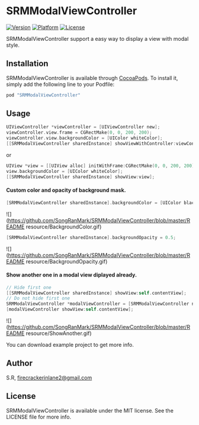 # SRMModalViewController

[![Version](https://img.shields.io/cocoapods/v/SRMModalViewController.svg?style=flat)](http://cocoapods.org/pods/SRMModalViewController)
[![Platform](https://img.shields.io/cocoapods/p/SRMModalViewController.svg?style=flat)](http://cocoapods.org/pods/SRMModalViewController)
[![License](https://img.shields.io/cocoapods/l/SRMModalViewController.svg?style=flat)](http://cocoapods.org/pods/SRMModalViewController)

SRMModalViewController support a easy way to display a view with modal style.

## Installation

SRMModalViewController is available through [CocoaPods](http://cocoapods.org). To install
it, simply add the following line to your Podfile:

```ruby
pod "SRMModalViewController"
```

## Usage

```objective-c
UIViewController *viewController = [UIViewController new];
viewController.view.frame = CGRectMake(0, 0, 200, 200);
viewController.view.backgroundColor = [UIColor whiteColor];
[[SRMModalViewController sharedInstance] showViewWithController:viewController];
```

or

```objective-c
UIView *view = [[UIView alloc] initWithFrame:CGRectMake(0, 0, 200, 200)];
view.backgroundColor = [UIColor whiteColor];
[[SRMModalViewController sharedInstance] showView:view];
```

#### Custom color and opacity of background mask.

```objective-c
[SRMModalViewController sharedInstance].backgroundColor = [UIColor blackColor];
```

![](https://github.com/SongRanMark/SRMModalViewController/blob/master/README resource/BackgroundColor.gif)

```objective-c
[SRMModalViewController sharedInstance].backgroundOpacity = 0.5;
```

![](https://github.com/SongRanMark/SRMModalViewController/blob/master/README resource/BackgroundOpacity.gif)

#### Show another one in a modal view diplayed already.

```objective-c
// Hide first one
[[SRMModalViewController sharedInstance] showView:self.contentView];
// Do not hide first one
SRMModalViewController *modalViewController = [SRMModalViewController new];
[modalViewController showView:self.contentView];
```

![](https://github.com/SongRanMark/SRMModalViewController/blob/master/README resource/ShowAnother.gif)

You can download example project to get more info.

## Author

S.R, firecrackerinlane2@gmail.com

## License

SRMModalViewController is available under the MIT license. See the LICENSE file for more info.
